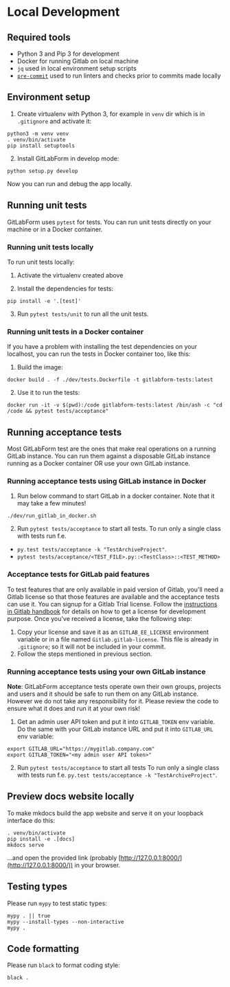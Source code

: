 # Local Development

## Required tools

- Python 3 and Pip 3 for development
- Docker for running Gitlab on local machine
- `jq` used in local environment setup scripts
- [`pre-commit`](https://pre-commit.com/#install) used to run linters and checks prior to commits made locally

## Environment setup

1. Create virtualenv with Python 3, for example in `venv` dir which is in `.gitignore` and activate it:
```
python3 -m venv venv
. venv/bin/activate
pip install setuptools
```

2. Install GitLabForm in develop mode:
```
python setup.py develop
```

Now you can run and debug the app locally.

## Running unit tests

GitLabForm uses `pytest` for tests. You can run unit tests directly on your machine or in a Docker container.

### Running unit tests locally

To run unit tests locally:

1. Activate the virtualenv created above

2. Install the dependencies for tests:
```
pip install -e '.[test]'
```

3. Run `pytest tests/unit` to run all the unit tests.

### Running unit tests in a Docker container

If you have a problem with installing the test dependencies on your localhost, you can run the tests in Docker container
too, like this:

1. Build the image:
```
docker build . -f ./dev/tests.Dockerfile -t gitlabform-tests:latest
```
2. Use it to run the tests:
```
docker run -it -v $(pwd):/code gitlabform-tests:latest /bin/ash -c "cd /code && pytest tests/acceptance"
```

## Running acceptance tests

Most GitLabForm test are the ones that make real operations on a running GitLab instance. You can run them
against a disposable GitLab instance running as a Docker container OR use your own GitLab instance.

### Running acceptance tests using GitLab instance in Docker

1. Run below command to start GitLab in a docker container. Note that it may take a few minutes!

```
./dev/run_gitlab_in_docker.sh
```

2. Run `pytest tests/acceptance` to start all tests.
To run only a single class with tests run f.e.
- `py.test tests/acceptance -k "TestArchiveProject"`.
- `pytest tests/acceptance/<TEST_FILE>.py::<TestClass>::<TEST_METHOD>`

### Acceptance tests for GitLab paid features

To test features that are only available in paid version of Gitlab, you'll need a Gitlab license so that those features are available and the acceptance tests can use it. You can signup for a Gitlab Trial license. Follow the [instructions in Gitlab handbook](https://handbook.gitlab.com/handbook/marketing/developer-relations/contributor-success/community-contributors-workflows/#contributing-to-the-gitlab-enterprise-edition-ee) for details on how to get a license for development purpose. Once you've received a license, take the following step:

1. Copy your license and save it as an `GITLAB_EE_LICENSE` environment variable or in a file named `Gitlab.gitlab-license`. This file is already in `.gitignore`; so it will not be included in your commit.
2. Follow the steps mentioned in previous section.

### Running acceptance tests using your own GitLab instance

**Note**: GitLabForm acceptance tests operate own their own groups, projects and users and it should be safe
to run them on any GitLab instance. However we do not take any responsibility for it. Please review 
the code to ensure what it does and run it at your own risk!

1. Get an admin user API token and put it into `GITLAB_TOKEN` env variable. Do the same with your GitLab instance URL
and put it into `GITLAB_URL` env variable:
```
export GITLAB_URL="https://mygitlab.company.com"
export GITLAB_TOKEN="<my admin user API token>"
```

2. Run `pytest tests/acceptance` to start all tests
To run only a single class with tests run f.e. `py.test tests/acceptance -k "TestArchiveProject"`.

## Preview docs website locally

To make mkdocs build the app website and serve it on your loopback interface do this:
```shell
. venv/bin/activate
pip install -e .[docs]
mkdocs serve
```
...and open the provided link (probably [http://127.0.0.1:8000/](http://127.0.0.1:8000/)) in your browser.

## Testing types

Please run `mypy` to test static types:
```shell
mypy . || true
mypy --install-types --non-interactive
mypy .
```

## Code formatting

Please run `black` to format coding style:

```shell
black .
```
